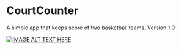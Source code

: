 # CourtCounter
A simple app that keeps score of two basketball teams.
Version 1.0

[![IMAGE ALT TEXT HERE](https://i9.ytimg.com/vi/s58juZgYooY/mq3.jpg?sqp=CIfVluwF&rs=AOn4CLCua5-N7e8OKO7Dw34noevjXkOMRw)](https://www.youtube.com/watch?v=s58juZgYooY)
